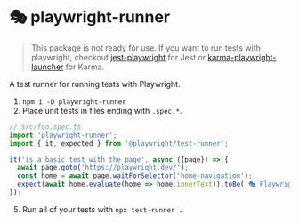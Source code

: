 # 🎭 playwright-runner

> This package is not ready for use. If you want to run tests with playwright, checkout [jest-playwright](https://github.com/mmarkelov/jest-playwright) for Jest or [karma-playwright-launcher](https://github.com/JoelEinbinder/karma-playwright-launcher) for Karma.

A test runner for running tests with Playwright.

1. `npm i -D playwright-runner`
2. Place unit tests in files ending with `.spec.*`.
```js
// src/foo.spec.ts
import 'playwright-runner';
import { it, expected } from '@playwright/test-runner';

it('is a basic test with the page', async ({page}) => {
  await page.goto('https://playwright.dev/');
  const home = await page.waitForSelector('home-navigation');
  expect(await home.evaluate(home => home.innerText)).toBe('🎭 Playwright');
});
```
5. Run all of your tests with `npx test-runner .`
